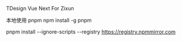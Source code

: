 TDesign Vue Next For Zixun

本地使用 pnpm
npm install -g pnpm

pnpm install --ignore-scripts --registry https://registry.npmmirror.com
